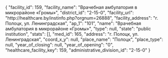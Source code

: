 {
    "facility_id": 159,
    "facility_name": "Врачебная амбулатория в микрорайоне «Громы»",
    "district_id": "2-15-0",
    "facility_url": "http:\/\/healthcare.by\/instinfo.php?orgnum=26888",
    "facility_address": "г. Полоцк, ул. Ленинградская",
    "ap_1": "101",
    "name": "Врачебная амбулатория в микрорайоне «Громы»",
    "type": null,
    "state": "public institution",
    "stats": [],
    "med_id": 165,
    "address": "г. Полоцк, ул. Ленинградская",
    "coord_x_y": null,
    "place_name": "Полоцк",
    "place_type": null,
    "year_of_closing": null,
    "year_of_opening": "0",
    "healthcare_facility_key": 159,
    "administrative_division_id": "2-15-0"
}